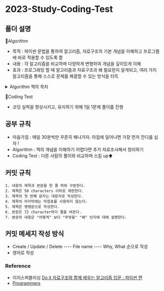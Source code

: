 # 2023-Study-Coding-Test

## 폴더 설명
📁Algorithm
- 목적 : 파이썬 문법을 통하여 알고리즘, 자료구조의 기본 개념을 이해하고 프로그램에 바로 적용할 수 있도록 함
- 내용 : 각 알고리즘을 비교하며 다양하게 변형하여 개념을 깊이있게 이해
- 효과 : 프로그래밍 할 때 알고리즘과 자료구조과 왜 필요한지 알게되고, 여러 가지 알고리즘을 통해 스스로 문제를 해결할 수 있는 방식을 터득
<details><summary>Algorithm 책의 목차</summary>
<p>
	
1) 알고리즘 기초
	- 알고리즘 개념, 반복하는 알고리즘 
2) 기본 자료구조와 배열
	- 자료구조, 리스트, 자료형, 배열 
3) 검색 알고리즘
	- 검색, 키, 선형검색, 이진검색, 해시법 
4) 스택과 큐
	- 스택, 링 버퍼, 큐 
5) 재귀 알고리즘
	- 팩토리얼, 유클리드 호제법, 하노이의탑, 8퀸 문제 
6) 정렬 알고리즘
	- 정렬 개념, 버블 정렬, 단순 선택, 단순 삽입, 셀 정렬, 퀵 정렬, 벙합 정렬, 힙 정렬, 도수 정렬
7) 문자열 검색
	- 브루트 포스법, KMP법, 보이어&무어법 
8) 리스트
	- 연결 리스트(포이터, 커서), 원형 이중 연결 리스트
9) 트리
	- 순서 트리, 무순서 트리, 이진 트리, 이진 검색 트리
	
</p>
</details> 

  
📁Coding Test
- 코딩 실력을 향상시키고, 유지하기 위해 1일 1문제 풀이를 진행


## 공부 규칙
- 마음가짐 : 매일 30분씩만 꾸준히 해나가자. 아침에 일어나면 가장 먼저 잔디를 심자 !
- Algorithm : 책의 개념을 이해하기 어렵다면 추가 자료조사해서 정리하기
- Coding Test : 다른 사람의 풀이와 비교하며 스킬 up⬆


## 커밋 규칙
    1. 내용의 제목과 본문을 한 줄 띄워 구분한다.
    2. 제목은 50 characters 이하로 제한한다.
    3. 제목의 첫 번째 문자는 대문자로 작성한다.
    4. 제목의 마지막에는 마침표를 사용하지 않는다.
    5. 제목은 명령문으로 작성한다.
    6. 본문은 72 character마다 줄을 바꾼다.
    7. 본문의 내용은 "어떻게" 보다 "무엇을" "왜" 인지에 대해 설명한다.
    

## 커밋 메세지 작성 방식
- Create / Update / Delete ---- File name ---- Why, What 순으로 작성
- 영어로 작성

	
### Reference
- 이지스퍼블리싱 [Do it 자료구조와 함께 배우는 알고리즘 입문 : 파이썬 편](https://github.com/easysIT/doit_dsalgo_with_python)
- [Programmers](https://school.programmers.co.kr/)
